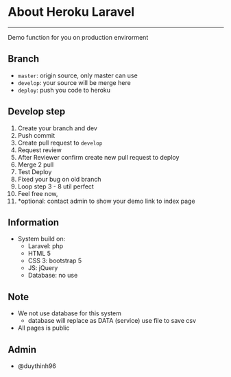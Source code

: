 
# About Heroku Laravel

---

Demo function for you on production envirorment

## Branch
- `master`: origin source, only master can use
- `develop`: your source will be merge here
- `deploy`: push you code to heroku

## Develop step
1. Create your branch and dev
2. Push commit
3. Create pull request to `develop`
4. Request review
5. After Reviewer confirm create new pull request to deploy
6. Merge 2 pull
7. Test Deploy
8. Fixed your bug on old branch
9. Loop step 3 - 8 util perfect
10. Feel free now, 
11. *optional: contact admin to show your demo link to index page

## Information
- System build on:
  - Laravel: php
  - HTML 5
  - CSS 3: bootstrap 5
  - JS: jQuery
  - Database: no use

## Note
- We not use database for this system
  - database will replace as DATA (service) use file to save csv
- All pages is public

## Admin
- @duythinh96